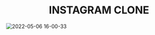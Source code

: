 <h1 align="center">INSTAGRAM CLONE</h1>

![2022-05-06 16-00-33](https://user-images.githubusercontent.com/78504910/167203098-bf29b99d-6cb8-46f7-9cf2-83d7840159d7.gif)
